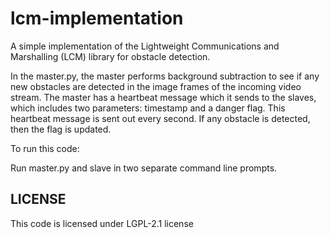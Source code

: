 # lcm-implementation
A simple implementation of the Lightweight Communications and Marshalling (LCM) library for obstacle detection.

In the master.py, the master performs background subtraction to see if any new obstacles are detected in the image frames of the incoming video stream. The master has a heartbeat message which it sends to the slaves, which includes two parameters: timestamp and a danger flag.
This heartbeat message is sent out every second. If any obstacle is detected, then the flag is updated. 

To run this code:

Run master.py and slave in two separate command line prompts.

## LICENSE
This code is licensed under LGPL-2.1 license
